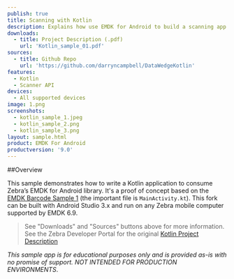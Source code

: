 ```yaml
---
publish: true
title: Scanning with Kotlin
description: Explains how use EMDK for Android to build a scanning app using Kotlin.
downloads:
  - title: Project Description (.pdf)
    url: 'Kotlin_sample_01.pdf'
sources:
  - title: Github Repo
    url: 'https://github.com/darryncampbell/DataWedgeKotlin'
features:
  - Kotlin
  - Scanner API
devices:
  - All supported devices
image: 1.png
screenshots:
  - kotlin_sample_1.jpeg
  - kotlin_sample_2.png
  - kotlin_sample_3.png
layout: sample.html
product: EMDK For Android
productversion: '9.0'
---
```


##Overview

This sample demonstrates how to write a Kotlin application to consume Zebra’s EMDK for Android library. It's a proof of concept based on the [EMDK Barcode Sample 1​](../barcode/) (the important file is `MainActivity.kt​`).  This fork can be built with Android Studio 3.x and run on any Zebra mobile computer supported by EMDK 6.9.

> See "Downloads" and "Sources" buttons above for more information. <br> See the Zebra Developer Portal for the original [Kotlin Project Description](https://developer.zebra.com/blog/kotlin-and-developing-kotlin-applications-zebra-devices)

*This sample app is for educational purposes only and is provided as-is with no promise of support. NOT INTENDED FOR PRODUCTION ENVIRONMENTS*.